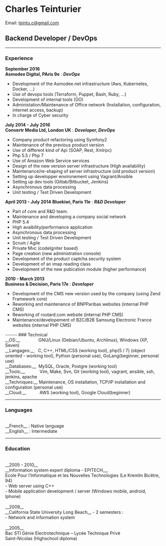 # Charles Teinturier
Email: teintu.c@gmail.com
## Backend Developer / DevOps

------
### Experience
__September 2016__ <br>
__Asmodee Digital, PAris 9e__
: __*DevOps*__

- Development of the Asmodee.net infrastructure (Aws, Kubernetes, Docker, ...)
- Use of devops tools (Terraform, Puppet, Bash, Ruby, ...)
- Development of internal tools (GO)
- Administation/Maintenance of Office network (Installation, configuration, internet access, backup)
- In charge of Cyber security

__July 2014 - July 2016__ <br>
__Convertr Media Ltd, London UK__
: __*Developer, DevOps*__

- Company product refactoring using Symfony2
- Maintenance of the previous product version
- Use of different kind of Api (SOAP, Rest, Xmlrpc)
- Php 5.5 / Php 7
- Use of Amazon Web Service services
- Design of the new version server infrastructure (High availability)
- Maintenance/re-shaping of server infrastructure (old product version)
- Setting up developper environement using Vagrant/Ansible
- Setting up dev tools (Gitlab/Bitbucket, Jenkins)
- Asynchronous data processing
- Unit testing / Test Driven Development

__April 2013 - July 2014__
__Bluekiwi, Paris 11e__
: __*R&D Developer*__

- Part of core and R&D team.
- Maintenance and developing a company social network
- PHP 5.4
- High avaibility/performance application
- Asynchronous data processing
- Unit testing / Test Driven Development
- Scrum / Agile
- Private Mvc (codeIgniter based)
- Page creation (new administration console)
- Development of the product captcha security system
- Development of an imap reading class
- Development of the new pubication module (higher
performance)


__2010 - March 2013__ <br>
__Business & Decision, Paris 17e__
: __*Developer*__

- Development of the CMS new version used by the company
(using Zend Framework core)<br>
- Reworking and maintenance of BNPParibas websites
(internal PHP CMS)
- Reworking of routard.com website (internal PHP CMS)
- Maintenance/developement of B2C/B2B Samsung
Electronic France websites (internal PHP CMS)

<div style="page-break-after: always;"></div>
------
### Technical
<br>
__OS:__&nbsp;&nbsp;&nbsp;&nbsp;&nbsp;&nbsp;&nbsp;&nbsp;&nbsp;&nbsp;&nbsp;&nbsp;&nbsp;&nbsp;&nbsp;GNU/Linux (Debian/Ubuntu, Archlinux), Windows (XP, Seven)<br>
__Langages:__&nbsp;&nbsp;&nbsp;C, C++, HTML/CSS (working tool), php(5 / 7)
(object oriented - working tool), Python (personal use), GoLang(beginner, personal use)<br>
__Databases:__&nbsp;&nbsp;MySQL, Oracle, Postgre (working tool)<br>
__Tools:__&nbsp;&nbsp;&nbsp;&nbsp;&nbsp;&nbsp;&nbsp;&nbsp;&nbsp;&nbsp;&nbsp;&nbsp;Vim, Make, Svn, Git (working tool), vagrant, ansible, ssh, jenkins, apache<br>
__Techniques:__&nbsp;Maintenance, OS installation, TCP/IP installation and
configuration (personal use)<br>
__Cloud:__&nbsp;&nbsp;&nbsp;&nbsp;&nbsp;&nbsp;&nbsp;&nbsp;&nbsp;&nbsp;&nbsp;AWS (working tool), Google Cloud(beginner)

------

### Languages
<br>
__French__ : Native language<br>
__English__ : Intermediate<br>

-------

### Education
<br>
  __2005 - 2010__ <br>
__Information system expert diploma - EPITECH__,<br>Ecole
Pour l’Informatique et les Nouvelles Technologies (Le
Kremlin Bicêtre, 94)<br>
- Web server using C++<br>
- Mobile application development / server (Windows mobile,
android, Iphone)<br><br>
  __2009__ <br>
  __California State University Long Beach__ - 2 semesters :<br>
- Network and information system<br><br>
  __2005__ <br>
  Bac STI Génie Electrotechnique – Lycée Technique Privé<br>
Saint-Nicolas (Highschool diploma)
